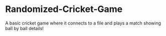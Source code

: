 # Randomized-Cricket-Game
A basic cricket game where it connects to a file and plays a match showing ball by ball details!

